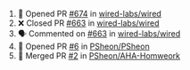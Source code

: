 <!--START_SECTION:activity-->
1. 💪 Opened PR [#674](https://github.com/wired-labs/wired/pull/674) in [wired-labs/wired](https://github.com/wired-labs/wired)
2. ❌ Closed PR [#663](https://github.com/wired-labs/wired/pull/663) in [wired-labs/wired](https://github.com/wired-labs/wired)
3. 🗣 Commented on [#663](https://github.com/wired-labs/wired/issues/663) in [wired-labs/wired](https://github.com/wired-labs/wired)
4. 💪 Opened PR [#6](https://github.com/PSheon/PSheon/pull/6) in [PSheon/PSheon](https://github.com/PSheon/PSheon)
5. 🎉 Merged PR [#2](https://github.com/PSheon/AHA-Homweork/pull/2) in [PSheon/AHA-Homweork](https://github.com/PSheon/AHA-Homweork)
<!--END_SECTION:activity-->
